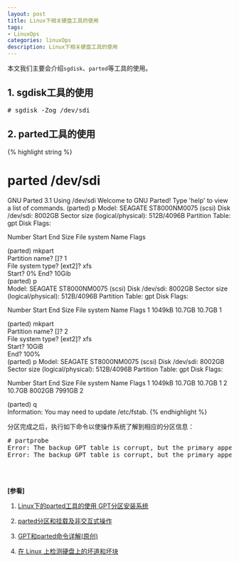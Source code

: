 ```yaml
---
layout: post
title: Linux下相关硬盘工具的使用
tags:
- LinuxOps
categories: linuxOps
description: Linux下相关硬盘工具的使用
---
```


本文我们主要会介绍```sgdisk```、```parted```等工具的使用。


<!-- more -->


## 1. sgdisk工具的使用

<pre>
# sgdisk -Zog /dev/sdi
</pre>


## 2. parted工具的使用
{% highlight string %}
# parted /dev/sdi
GNU Parted 3.1
Using /dev/sdi
Welcome to GNU Parted! Type 'help' to view a list of commands.
(parted) p
Model: SEAGATE ST8000NM0075 (scsi)
Disk /dev/sdi: 8002GB
Sector size (logical/physical): 512B/4096B
Partition Table: gpt
Disk Flags: 

Number  Start  End  Size  File system  Name  Flags

(parted) mkpart                                                           
Partition name?  []? 1                                                    
File system type?  [ext2]? xfs                                            
Start? 0%
End? 10Gib                                                                
(parted) p                                                                
Model: SEAGATE ST8000NM0075 (scsi)
Disk /dev/sdi: 8002GB
Sector size (logical/physical): 512B/4096B
Partition Table: gpt
Disk Flags: 

Number  Start   End     Size    File system  Name  Flags
 1      1049kB  10.7GB  10.7GB               1

(parted) mkpart                                                           
Partition name?  []? 2                                                    
File system type?  [ext2]? xfs                                            
Start? 10GiB                                                              
End? 100%                                                                 
(parted) p
Model: SEAGATE ST8000NM0075 (scsi)
Disk /dev/sdi: 8002GB
Sector size (logical/physical): 512B/4096B
Partition Table: gpt
Disk Flags: 

Number  Start   End     Size    File system  Name  Flags
 1      1049kB  10.7GB  10.7GB               1
 2      10.7GB  8002GB  7991GB               2

(parted) q                                                                
Information: You may need to update /etc/fstab.
{% endhighlight %}

分区完成之后，执行如下命令以使操作系统了解到相应的分区信息：
<pre>
# partprobe                                   
Error: The backup GPT table is corrupt, but the primary appears OK, so that will be used.
Error: The backup GPT table is corrupt, but the primary appears OK, so that will be used.
</pre>


<br />
<br />

**[参看]**

1. [Linux下的parted工具的使用 GPT分区安装系统](http://blog.51cto.com/tlinux/1739407)

2. [parted分区和挂载及非交互式操作](https://www.cnblogs.com/kaishirenshi/p/7850247.html)

3. [GPT和parted命令详解(原创)](http://czmmiao.iteye.com/blog/1751408)

4. [在 Linux 上检测硬盘上的坏道和坏块](https://linux.cn/article-7961-1.html)

<br />
<br />
<br />


